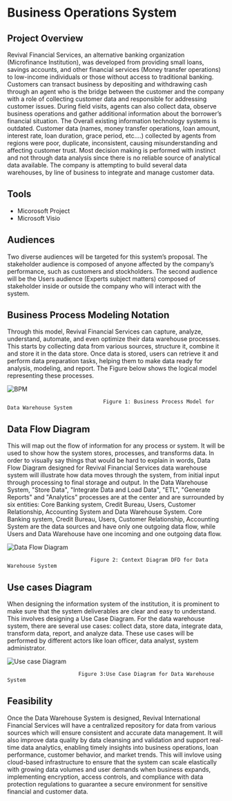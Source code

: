 # Business Operations System

## Project Overview

Revival Financial Services, an alternative banking organization (Microfinance Institution), was developed from providing small loans, savings accounts, and other financial services (Money transfer operations) to low-income individuals or those without access to traditional banking. Customers can transact business by depositing and withdrawing cash through an agent who is the bridge between the customer and the company with a role of collecting customer data and responsible for addressing customer issues. During field visits, agents can also collect data, observe business operations and gather additional information about the borrower’s financial situation. The Overall existing information technology systems is outdated.  Customer data (names, money transfer operations, loan amount, interest rate, loan duration, grace period, etc.…) collected by agents from regions were poor, duplicate, inconsistent, causing misunderstanding and affecting customer trust. Most decision making is performed with instinct and not through data analysis since there is no reliable source of analytical data available. The company is attempting to build several data warehouses, by line of business to integrate and manage customer data.

## Tools
- Micorosoft Project
- Microsoft Visio

## Audiences
Two diverse audiences will be targeted for this system’s proposal. The stakeholder audience is composed of anyone affected by the company’s performance, such as customers and stockholders. The second audience will be the Users audience (Experts subject matters) composed of stakeholder inside or outside the company who will interact with the system.  

## Business Process Modeling Notation 
 Through this model, Revival Financial Services can capture, analyze, understand, automate, and even optimize their data warehouse processes. This starts by collecting data from various sources, structure it, combine it and store it in the data store. Once data is stored, users can retrieve it and perform data preparation tasks, helping them to make data ready for analysis, modeling, and report. The Figure below shows the logical model representing these processes.
 
![BPM](https://github.com/user-attachments/assets/ea8770ec-5135-46b6-9c7d-9bd28d92e45b)

                                   Figure 1: Business Process Model for Data Warehouse System

 ## Data Flow Diagram 

 This will map out the flow of information for any process or system. It will be used to show how the system stores, processes, and transforms data. In order to visually say things that would be hard to explain in words, Data Flow Diagram designed for Revival Financial Services data warehouse system will illustrate how data moves through the system, from initial input through processing to final storage and output.  In the Data Warehouse System, "Store Data", "Integrate Data and Load Data", "ETL", "Generate Reports" and "Analytics" processes are at the center and are surrounded by six entities: Core Banking system, Credit Bureau, Users, Customer Relationship, Accounting System and Data Warehouse System. Core Banking system, Credit Bureau, Users, Customer Relationship, Accounting System are the data sources and have only one outgoing data flow, while Users and Data Warehouse have one incoming and one outgoing data flow.
 
![Data Flow Diagram](https://github.com/user-attachments/assets/7f434f24-ff07-4c80-ae23-0cbb5de344a3)

                               Figure 2: Context Diagram DFD for Data Warehouse System

## Use cases Diagram
When designing the information system of the institution, it is prominent to make sure that the system deliverables are clear and easy to understand. This involves designing a Use Case Diagram. For the data warehouse system, there are several use cases: collect data, store data, integrate data, transform data, report, and analyze data. These use cases will be performed by different actors like loan officer, data analyst, system administrator. 

![Use case Diagram](https://github.com/user-attachments/assets/15cd416a-a97f-407f-96d0-149109886ee7)

                           Figure 3:Use Case Diagram for Data Warehouse System

## Feasibility 

Once the Data Warehouse System is designed, Revival International Financial Services will have a centralized repository for data from various sources which will ensure consistent and accurate data management. It will also improve data quality by data cleansing and validation and support real-time data analytics, enabling timely insights into business operations, loan performance, customer behavior, and market trends. This will invlove using cloud-based infrastructure to ensure that the system can scale elastically with growing data volumes and user demands when business expands, implementing encryption, access controls, and compliance with data protection regulations to guarantee a secure environment for sensitive financial and customer data.
